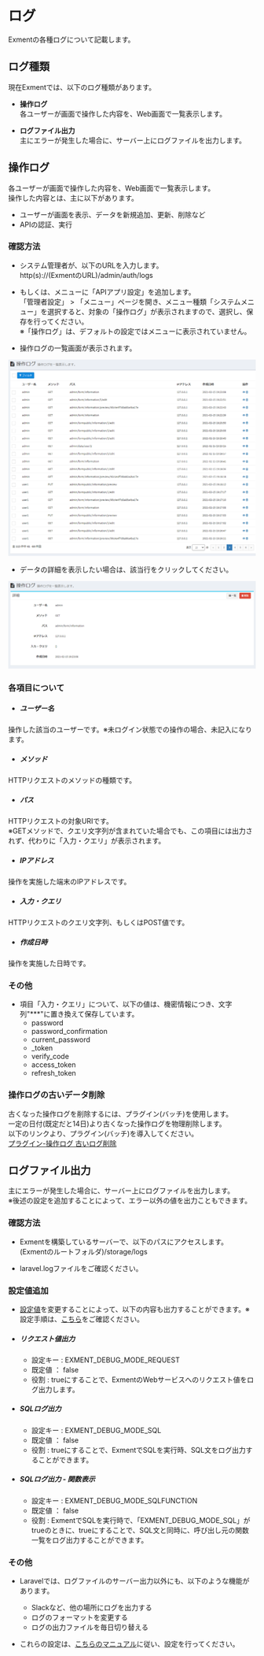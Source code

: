 # ログ
Exmentの各種ログについて記載します。


## ログ種類
現在Exmentでは、以下のログ種類があります。

- **操作ログ**  
各ユーザーが画面で操作した内容を、Web画面で一覧表示します。  

- **ログファイル出力**  
主にエラーが発生した場合に、サーバー上にログファイルを出力します。  


## 操作ログ  
各ユーザーが画面で操作した内容を、Web画面で一覧表示します。  
操作した内容とは、主に以下があります。  

- ユーザーが画面を表示、データを新規追加、更新、削除など
- APIの認証、実行


### 確認方法
- システム管理者が、以下のURLを入力します。  
http(s)://(ExmentのURL)/admin/auth/logs  

- もしくは、メニューに「APIアプリ設定」を追加します。  
「管理者設定」 > 「メニュー」ページを開き、メニュー種類「システムメニュー」を選択すると、対象の「操作ログ」が表示されますので、選択し、保存を行ってください。  
※「操作ログ」は、デフォルトの設定ではメニューに表示されていません。

- 操作ログの一覧画面が表示されます。

![データ画面](img/logs/auth_logs1.png)  

- データの詳細を表示したい場合は、該当行をクリックしてください。  

![データ画面](img/logs/auth_logs2.png)  

### 各項目について

- ##### ユーザー名  
操作した該当のユーザーです。※未ログイン状態での操作の場合、未記入になります。

- ##### メソッド
HTTPリクエストのメソッドの種類です。

- ##### パス
HTTPリクエストの対象URIです。  
※GETメソッドで、クエリ文字列が含まれていた場合でも、この項目には出力されず、代わりに「入力・クエリ」が表示されます。

- ##### IPアドレス
操作を実施した端末のIPアドレスです。

- ##### 入力・クエリ
HTTPリクエストのクエリ文字列、もしくはPOST値です。  

- ##### 作成日時
操作を実施した日時です。


### その他
- 項目「入力・クエリ」について、以下の値は、機密情報につき、文字列"***"に置き換えて保存しています。
    - password
    - password_confirmation
    - current_password
    - _token
    - verify_code
    - access_token
    - refresh_token

### 操作ログの古いデータ削除
古くなった操作ログを削除するには、プラグイン(バッチ)を使用します。  
一定の日付(既定だと14日)より古くなった操作ログを物理削除します。  
以下のリンクより、プラグイン(バッチ)を導入してください。  
[プラグイン-操作ログ 古いログ削除](https://github.com/exment-git/plugin-sample/tree/main/batch/OperationLogDelete)




## ログファイル出力  
主にエラーが発生した場合に、サーバー上にログファイルを出力します。  
※後述の設定を追加することによって、エラー以外の値を出力こともできます。

### 確認方法
- Exmentを構築しているサーバーで、以下のパスにアクセスします。  
(Exmentのルートフォルダ)/storage/logs  

- laravel.logファイルをご確認ください。

### 設定値追加
- [設定値](/ja/config)を変更することによって、以下の内容も出力することができます。※設定手順は、[こちら](/ja/config)をご確認ください。

- ##### リクエスト値出力
    - 設定キー : EXMENT_DEBUG_MODE_REQUEST
    - 既定値 ： false
    - 役割 : trueにすることで、ExmentのWebサービスへのリクエスト値をログ出力します。  

- ##### SQLログ出力
    - 設定キー : EXMENT_DEBUG_MODE_SQL
    - 既定値 ： false
    - 役割 : trueにすることで、ExmentでSQLを実行時、SQL文をログ出力することができます。

- ##### SQLログ出力 - 関数表示
    - 設定キー : EXMENT_DEBUG_MODE_SQLFUNCTION
    - 既定値 ： false
    - 役割 : ExmentでSQLを実行時で、「EXMENT_DEBUG_MODE_SQL」がtrueのときに、trueにすることで、SQL文と同時に、呼び出し元の関数一覧をログ出力することができます。

### その他
- Laravelでは、ログファイルのサーバー出力以外にも、以下のような機能があります。
    - Slackなど、他の場所にログを出力する
    - ログのフォーマットを変更する
    - ログの出力ファイルを毎日切り替える

- これらの設定は、[こちらのマニュアル](https://readouble.com/laravel/6.x/ja/logging.html)に従い、設定を行ってください。
